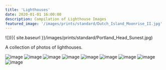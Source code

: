 ```yaml
---
title: 'Lighthouses'
date: 2020-01-01 16:00:00
description: Compilation of Lighthouse Images
featured_image: '/images/prints/standard/Dutch_Island_Moonrise_II.jpg'
---
```


![]({{ site.baseurl }}/images/prints/standard/Portland_Head_Sunest.jpg)

A collection of photos of lighthouses.

<div class="gallery" data-columns="3">
    <img src="{{ site.baseurl }}/images/prints/standard/Conimicut_Pink_Moon.jpg" alt="image" />
    <img src="{{ site.baseurl }}/images/prints/standard/Bridge_To_NEOWISE.jpg" alt="image" />
    <img src="{{ site.baseurl }}/images/prints/standard/Dutch_Island_Moonrise_I.jpg" alt="image" />
    <img src="{{ site.baseurl }}/images/prints/standard/Dutch_Island_Moonrise_II.jpg" alt="image" />
    <img src="{{ site.baseurl }}/images/prints/standard/Dutch_Island_Moonrise_III.jpg" alt="image" />
    <img src="{{ site.baseurl }}/images/prints/standard/NEOWISE_Over_Dutch_Island_Light.jpg" alt="image" />
    <img src="{{ site.baseurl }}/images/prints/standard/Portland_Head_Sunest.jpg" alt="image" />
    <img src="{{ site.baseurl }}/images/prints/standard/Sakonnet_Moonset.jpg" alt="image" />
    <img src="{{ site.baseurl }}/images/prints/standard/Signals.jpg" alt="image" />
</div>